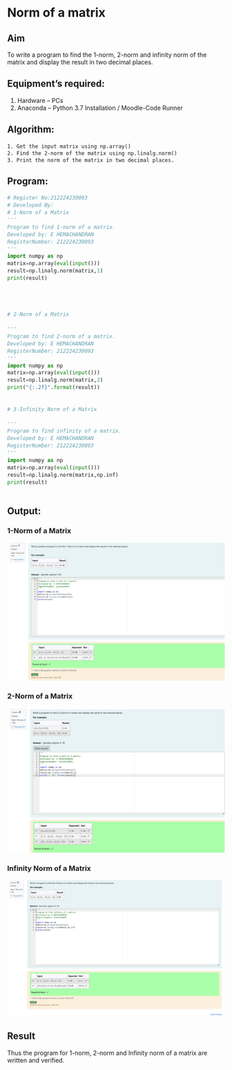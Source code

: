 # Norm of a matrix
## Aim
To write a program to find the 1-norm, 2-norm and infinity norm of the matrix and display the result in two decimal places.
## Equipment’s required:
1.	Hardware – PCs
2.	Anaconda – Python 3.7 Installation / Moodle-Code Runner
## Algorithm:
	1. Get the input matrix using np.array()   
    2. Find the 2-norm of the matrix using np.linalg.norm()
	3. Print the norm of the matrix in two decimal places.
## Program:
```Python
# Register No:212224230093
# Developed By:
# 1-Norm of a Matrix
'''
Program to find 1-norm of a matrix.
Developed by: E HEMACHANDRAN
RegisterNumber: 212224230093
'''
import numpy as np
matrix=np.array(eval(input()))
result=np.linalg.norm(matrix,1)
print(result)




# 2-Norm of a Matrix

'''
Program to find 2-norm of a matrix.
Developed by: E HEMACHANDRAN
RegisterNumber: 212224230093
'''
import numpy as np
matrix=np.array(eval(input()))
result=np.linalg.norm(matrix,2)
print("{:.2f}".format(result))


# 3-Infinity Norm of a Matrix

'''
Program to find infinity of a matrix.
Developed by: E HEMACHANDRAN
RegisterNumber: 212224230093
'''
import numpy as np
matrix=np.array(eval(input()))
result=np.linalg.norm(matrix,np.inf)
print(result)



```
## Output:
### 1-Norm of a Matrix

![alt text](<Screenshot 2025-05-13 111022.png>)


### 2-Norm of a Matrix

![alt text](<Screenshot 2025-05-13 121036.png>)



### Infinity Norm of a Matrix

![alt text](<Screenshot 2025-05-13 111104.png>)


## Result
Thus the program for 1-norm, 2-norm and Infinity norm of a matrix are written and verified.
